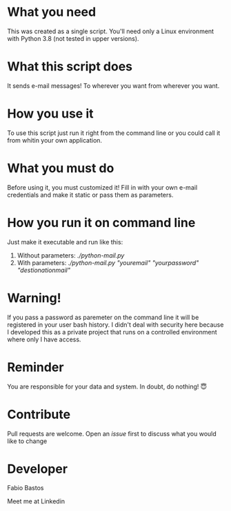 
# What you need

This was created as a single script. You'll need only a Linux environment with Python 3.8 (not tested in upper versions).

# What this script does

It sends e-mail messages! To wherever you want from wherever you want.

# How you use it

To use this script just run it right from the command line or you could call it from whitin your own application.

# What you must do

Before using it, you must customized it! Fill in with your own e-mail credentials and make it static or pass them as parameters.

# How you run it on command line

Just make it executable and run like this:

1) Without parameters: <i> ./python-mail.py </i>
2) With parameters: <i> ./python-mail.py "youremail" "yourpassword" "destionationmail" </i>

# Warning!

If you pass a password as paremeter on the command line it will be registered in your user bash history. I didn't deal with security here because I developed this as a private project that runs on a controlled environment where only I have access.

# Reminder

You are responsible for your data and system. In doubt, do nothing! 😇

# Contribute

Pull requests are welcome. Open an <i>issue</i> first to discuss what you would like to change

# Developer

Fabio Bastos
 
<a style='text-decoration: none;' title='Fabio Bastos Linkedin' href='https://www.linkedin.com/in/facb69/' target='_blank'>Meet me at Linkedin </a>
